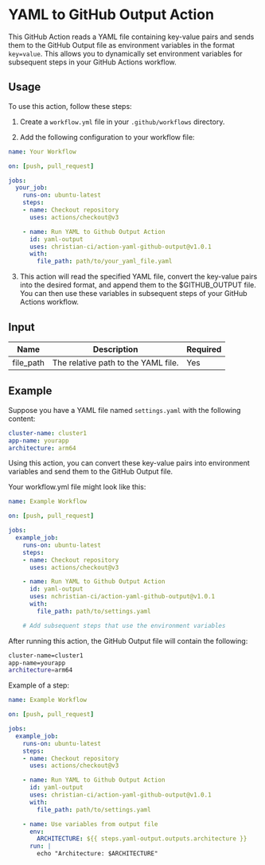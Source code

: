# YAML to GitHub Output Action

This GitHub Action reads a YAML file containing key-value pairs and sends them to the GitHub Output file as environment variables in the format `key=value`. This allows you to dynamically set environment variables for subsequent steps in your GitHub Actions workflow.

## Usage

To use this action, follow these steps:

1. Create a `workflow.yml` file in your `.github/workflows` directory.

2. Add the following configuration to your workflow file:

```yaml
name: Your Workflow

on: [push, pull_request]

jobs:
  your_job:
    runs-on: ubuntu-latest
    steps:
    - name: Checkout repository
      uses: actions/checkout@v3

    - name: Run YAML to Github Output Action
      id: yaml-output
      uses: christian-ci/action-yaml-github-output@v1.0.1
      with:
        file_path: path/to/your_yaml_file.yaml
```
3. This action will read the specified YAML file, convert the key-value pairs into the desired format, and append them to the $GITHUB_OUTPUT file. You can then use these variables in subsequent steps of your GitHub Actions workflow.

## Input

| Name      | Description                      | Required |
|-----------|----------------------------------|----------|
| file_path | The relative path to the YAML file. | Yes      |

## Example

Suppose you have a YAML file named `settings.yaml` with the following content:

```yaml
cluster-name: cluster1
app-name: yourapp
architecture: arm64
```

Using this action, you can convert these key-value pairs into environment variables and send them to the GitHub Output file.

Your workflow.yml file might look like this:

```yaml
name: Example Workflow

on: [push, pull_request]

jobs:
  example_job:
    runs-on: ubuntu-latest
    steps:
    - name: Checkout repository
      uses: actions/checkout@v3

    - name: Run YAML to Github Output Action
      id: yaml-output
      uses: nchristian-ci/action-yaml-github-output@v1.0.1
      with:
        file_path: path/to/settings.yaml

    # Add subsequent steps that use the environment variables
```

After running this action, the GitHub Output file will contain the following:

```bash
cluster-name=cluster1
app-name=yourapp
architecture=arm64
```

Example of a step:

```yaml
name: Example Workflow

on: [push, pull_request]

jobs:
  example_job:
    runs-on: ubuntu-latest
    steps:
    - name: Checkout repository
      uses: actions/checkout@v3

    - name: Run YAML to Github Output Action
      id: yaml-output
      uses: christian-ci/action-yaml-github-output@v1.0.1
      with:
        file_path: path/to/settings.yaml

    - name: Use variables from output file
      env:
        ARCHITECTURE: ${{ steps.yaml-output.outputs.architecture }}
      run: |
        echo "Architecture: $ARCHITECTURE"
```